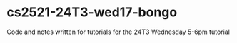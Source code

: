 # cs2521-24T3-wed17-bongo
Code and notes written for tutorials for the 24T3 Wednesday 5-6pm tutorial
